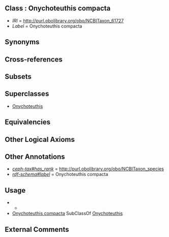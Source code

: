 
## Class : Onychoteuthis compacta

 * *IRI* = http://purl.obolibrary.org/obo/NCBITaxon_61727
 * *Label* = Onychoteuthis compacta

## Synonyms


## Cross-references


## Subsets


## Superclasses

 * [Onychoteuthis](../../NCBITaxon/26/NCBITaxon_61726.md)

## Equivalencies


## Other Logical Axioms


## Other Annotations

 * *[ceph-tax#has_rank](../../ceph-tax#has/nk/ceph-tax#has_rank.md)* = http://purl.obolibrary.org/obo/NCBITaxon_species
 * *[rdf-schema#label](../../el/rdf-schema#label.md)* = Onychoteuthis compacta

## Usage

 * -
 * [Onychoteuthis compacta](../../NCBITaxon/27/NCBITaxon_61727.md) SubClassOf [Onychoteuthis](../../NCBITaxon/26/NCBITaxon_61726.md)

## External Comments

